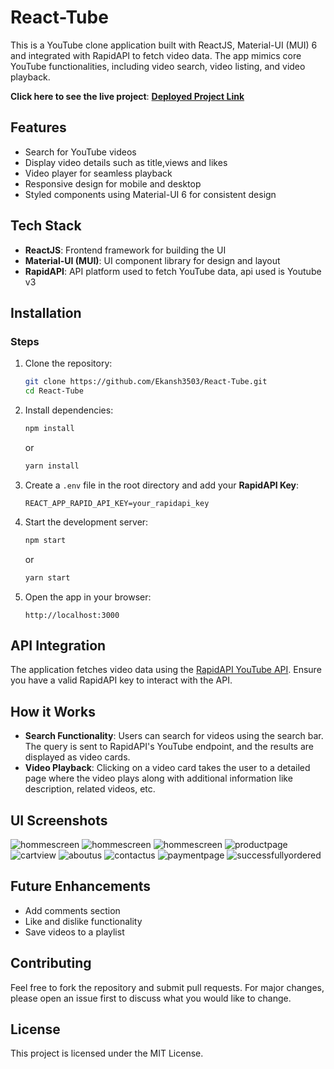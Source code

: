 # React-Tube
This is a YouTube clone application built with ReactJS, Material-UI (MUI) 6 and integrated with RapidAPI to fetch video data. The app mimics core YouTube functionalities, including video search, video listing, and video playback.

**Click here to see the live project**: [**Deployed Project Link**](https://reactttube.netlify.app)

## Features

- Search for YouTube videos
- Display video details such as title,views and likes
- Video player for seamless playback
- Responsive design for mobile and desktop
- Styled components using Material-UI 6 for consistent design

## Tech Stack

- **ReactJS**: Frontend framework for building the UI
- **Material-UI (MUI)**: UI component library for design and layout
- **RapidAPI**: API platform used to fetch YouTube data, api used is Youtube v3

## Installation

### Steps

1. Clone the repository:

   ```bash
   git clone https://github.com/Ekansh3503/React-Tube.git
   cd React-Tube
   ```

2. Install dependencies:

   ```bash
   npm install
   ```

   or

   ```bash
   yarn install
   ```

3. Create a `.env` file in the root directory and add your **RapidAPI Key**:

   ```plaintext
   REACT_APP_RAPID_API_KEY=your_rapidapi_key
   ```

4. Start the development server:

   ```bash
   npm start
   ```

   or

   ```bash
   yarn start
   ```

5. Open the app in your browser:

   ```
   http://localhost:3000
   ```

## API Integration

The application fetches video data using the [RapidAPI YouTube API](https://youtube-v31.p.rapidapi.com). Ensure you have a valid RapidAPI key to interact with the API.

## How it Works

- **Search Functionality**: Users can search for videos using the search bar. The query is sent to RapidAPI's YouTube endpoint, and the results are displayed as video cards.
- **Video Playback**: Clicking on a video card takes the user to a detailed page where the video plays along with additional information like description, related videos, etc.

## UI Screenshots
![hommescreen](https://github.com/Ekansh3503/ecommerce_sanity/blob/main/UI%20ss/Screenshot%202024-10-19%20002445.png?raw=true)
![hommescreen](https://github.com/Ekansh3503/ecommerce_sanity/blob/main/UI%20ss/Screenshot%202024-10-19%20002651.png?raw=true)
![hommescreen](https://github.com/Ekansh3503/ecommerce_sanity/blob/main/UI%20ss/Screenshot%202024-10-19%20002821.png?raw=true)
![productpage](https://github.com/Ekansh3503/ecommerce_sanity/blob/main/UI%20ss/Screenshot%202024-10-19%20002956.png?raw=true)
![cartview](https://github.com/Ekansh3503/ecommerce_sanity/blob/main/UI%20ss/Screenshot%202024-10-19%20003147.png?raw=true)
![aboutus](https://github.com/Ekansh3503/ecommerce_sanity/blob/main/UI%20ss/Screenshot%202024-10-19%20003239.png?raw=true)
![contactus](https://github.com/Ekansh3503/ecommerce_sanity/blob/main/UI%20ss/Screenshot%202024-10-19%20003333.png?raw=true)
![paymentpage](https://github.com/Ekansh3503/ecommerce_sanity/blob/main/UI%20ss/Screenshot%202024-10-19%20003429.png?raw=true)
![successfullyordered](https://github.com/Ekansh3503/ecommerce_sanity/blob/main/UI%20ss/Screenshot%202024-10-19%20003620.png?raw=true)

## Future Enhancements

- Add comments section
- Like and dislike functionality
- Save videos to a playlist

## Contributing

Feel free to fork the repository and submit pull requests. For major changes, please open an issue first to discuss what you would like to change.

## License

This project is licensed under the MIT License.

